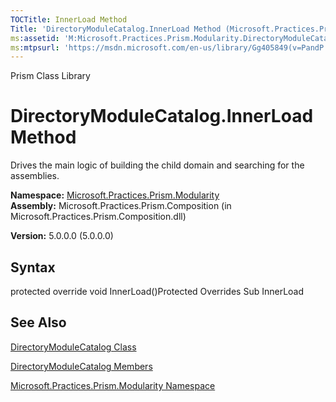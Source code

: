 ```yaml
---
TOCTitle: InnerLoad Method
Title: 'DirectoryModuleCatalog.InnerLoad Method (Microsoft.Practices.Prism.Modularity)'
ms:assetid: 'M:Microsoft.Practices.Prism.Modularity.DirectoryModuleCatalog.InnerLoad'
ms:mtpsurl: 'https://msdn.microsoft.com/en-us/library/Gg405849(v=PandP.50)'
---
```


Prism Class Library

DirectoryModuleCatalog.InnerLoad Method
===========================================

Drives the main logic of building the child domain and searching for the assemblies.

**Namespace:** [Microsoft.Practices.Prism.Modularity](https://msdn.microsoft.com/n:microsoft.practices.prism.modularity)
**Assembly:** Microsoft.Practices.Prism.Composition (in Microsoft.Practices.Prism.Composition.dll)

**Version:** 5.0.0.0 (5.0.0.0)

## Syntax


<span id="syntaxToggle"></span>protected override void InnerLoad()Protected Overrides Sub InnerLoad

See Also
--------


[DirectoryModuleCatalog Class](https://msdn.microsoft.com/t:microsoft.practices.prism.modularity.directorymodulecatalog)

[DirectoryModuleCatalog Members](https://msdn.microsoft.com/allmembers.t:microsoft.practices.prism.modularity.directorymodulecatalog)

[Microsoft.Practices.Prism.Modularity Namespace](https://msdn.microsoft.com/n:microsoft.practices.prism.modularity)
